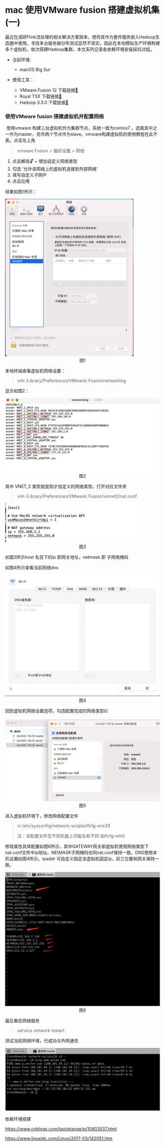 # mac 使用VMware fusion 搭建虚拟机集(一)

​		最近在调研Flink流处理的相关解决方案效率，想将其作为套件服务嵌入Hadoop生态圈中使用。寻找多台服务器分布测试显然不现实，因此在本地模拟生产环境构建多个虚拟机，依次搭建Hadoop集群。本文系列记录各依赖环境安装踩坑过程。

- 当前环境:
  -  macOS Big Sur 

- 使用工具：
  - VMware Fusion 12  下载链接[🔗](https://www.macwk.com/soft/vmware-fusion)     
  -  Royal TSX  下载链接[🔗](https://www.royalapps.com/ts/mac/download)
  - Hadoop 3.3.0 下载链接[🔗](http://mirror.bit.edu.cn/apache/hadoop/common/hadoop-3.3.0/) 

### 使用VMware fusion 搭建虚拟机并配置网络	

​		使用vmware 构建三台虚拟机作为集群节点，系统一致为centos7 。选取其中之一作为master，另外两个节点作为slave。vmware构建虚拟机的使用教程在此不表。点击左上角

> vmware Fusion > 偏好设置 > 网络

1. 点击解锁🔓  + 增加自定义网络类型
2. 勾选 ’允许该网络上的虚拟机连接到外部网络‘
3. 填写自定义子网IP
4. 点击应用

结果如图1所示：

<img src="src/2020-11-18-1.png" style="zoom:50%;" />

<center>图1</center>

本地终端查看虚拟机网络设置：

> vim /Library/Preferences/VMware\ Fusion/networking

显示如图2：

<img src="src/2020-11-20-2.png" style="zoom:50%;" />

<center>图2</center>

其中 VNET_2 类型就是刚才自定义的网络类型。打开对应文件夹 

> vim /Library/Preferences/VMware\ Fusion/vmnet2/nat.conf

<img src="src/2020-11-20-1.png" style="zoom:50%;" />

<center>图3</center>

如图3所示host 名目下的ip 即网关地址，netmask 即 子网络掩码

如图4所示查看当前网络dns

<img src="src/2020-11-24-2.png"  style="zoom:50%;" />

<center>图4</center>

回到虚拟机网络设置选项，勾选配置完成的网络类型☑️

<img src="src/2020-11-24-3.png"  style="zoom:50%;" />

 <center>图5</center>

进入虚拟机环境下，修改网络配置文件

> vi /etc/sysconfig/network-scripts/ifcfg-ens33
>
> 注：该配置文件在不同机器上可能名称不同 如ifcfg-eth0  



​	修改属性具体配置如图6所示，其中GATEWAY网关即虚拟机使用网络类型下nat.conf文件中ip地址。NEtMASK子网掩码也同nat.conf保持一致。DNS使用本机设置如图4所示。ipaddr 可自定义指定该虚拟机固定ip，前三位要和网关保持一致。

<img src="src/2020-11-24-4.png"  style="zoom:50%;" />

<center>图6</center>

最后重启网络服务

> service network restart

测试当前网络环境，已成功与外网通信

<img src="src/2020-11-24-5.png"  style="zoom:50%;" />



依赖环境搭建

https://www.cnblogs.com/taojietaoge/p/10803537.html

https://www.linuxidc.com/Linux/2017-03/142051.htm

